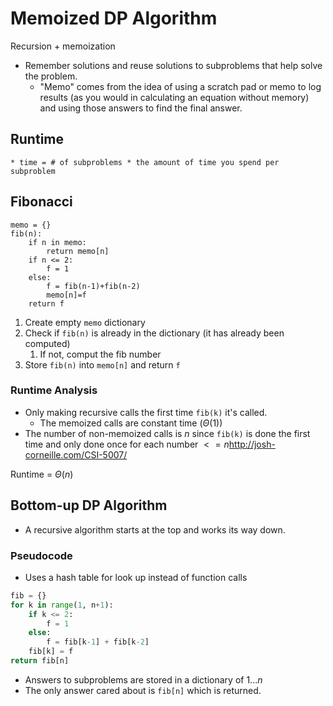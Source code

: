 # Memoized DP Algorithm
Recursion + memoization
* Remember solutions and reuse solutions to subproblems that help solve the problem.
    * "Memo" comes from the idea of using a scratch pad or memo to log results (as you would in calculating an equation without memory) and using those answers to find the final answer.
## Runtime
    * time = # of subproblems * the amount of time you spend per subproblem

## Fibonacci
```
memo = {}
fib(n):
    if n in memo:
        return memo[n]
    if n <= 2:
        f = 1
    else:
        f = fib(n-1)+fib(n-2)
        memo[n]=f
    return f
```

1. Create empty `memo` dictionary
2. Check if `fib(n)` is already in the dictionary (it has already been computed)
    1. If not, comput the fib number
3. Store `fib(n)` into `memo[n]` and return `f`

### Runtime Analysis
* Only making recursive calls the first time `fib(k)` it's called.
    * The memoized calls are constant time ($\Theta(1)$)
* The number of non-memoized calls is $n$ since `fib(k)` is done the first time and only done once for each number $<= n$http://josh-corneille.com/CSI-5007/

Runtime = $\Theta(n)$

## Bottom-up DP Algorithm
* A recursive algorithm starts at the top and works its way down.

### Pseudocode
* Uses a hash table for look up instead of function calls

```py
fib = {}
for k in range(1, n+1):
    if k <= 2:
        f = 1
    else:
        f = fib[k-1] + fib[k-2]
    fib[k] = f
return fib[n]
```
* Answers to subproblems are stored in a dictionary of $1...n$
* The only answer cared about is `fib[n]` which is returned.

